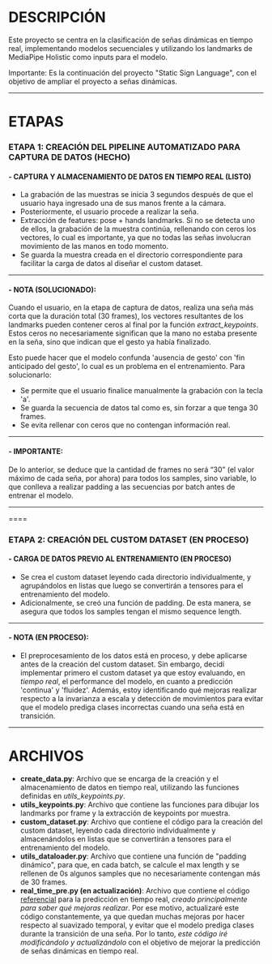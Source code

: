 # DESCRIPCIÓN
Este proyecto se centra en la clasificación de señas dinámicas en tiempo real, implementando modelos secuenciales y utilizando los landmarks de MediaPipe Holistic como inputs para el modelo.

Importante: Es la continuación del proyecto "Static Sign Language", con el objetivo de ampliar el proyecto a señas dinámicas.

----

# ETAPAS
### ETAPA 1: CREACIÓN DEL PIPELINE AUTOMATIZADO PARA CAPTURA DE DATOS (HECHO)
#### - CAPTURA Y ALMACENAMIENTO DE DATOS EN TIEMPO REAL (LISTO)
  - La grabación de las muestras se inicia 3 segundos después de que el usuario haya ingresado una de sus manos frente a la cámara.
  -  Posteriormente, el usuario procede a realizar la seña.
  - Extracción de features: pose + hands landmarks. Si no se detecta uno de ellos, la grabación de la muestra continúa, rellenando con ceros los vectores, lo cual es importante, ya que no todas las señas involucran   movimiento de las manos en todo momento.
  - Se guarda la muestra creada en el directorio correspondiente para facilitar la carga de datos al diseñar el custom dataset.
---

#### - **NOTA (SOLUCIONADO)**:
Cuando el usuario, en la etapa de captura de datos, realiza una seña más corta que la duración total (30 frames), los vectores resultantes de los landmarks pueden contener ceros al final por la función *extract_keypoints*. Estos ceros no necesariamente significan que la mano no estaba presente en la seña, sino que indican que el gesto ya había finalizado.

Esto puede hacer que el modelo confunda 'ausencia de gesto' con 'fin anticipado del gesto', lo cual es un problema en el entrenamiento. Para solucionarlo:
- Se permite que el usuario finalice manualmente la grabación con la tecla 'a'.
- Se guarda la secuencia de datos tal como es, sin forzar a que tenga 30 frames.
- Se evita rellenar con ceros que no contengan información real.

---

#### - **IMPORTANTE**:
De lo anterior, se deduce que la cantidad de frames no será “30” (el valor máximo de cada seña, por ahora) para todos los samples, sino variable, lo que conlleva a realizar padding a las secuencias por batch antes de entrenar el modelo.

---

====

### ETAPA 2: CREACIÓN DEL CUSTOM DATASET (EN PROCESO)
#### - CARGA DE DATOS PREVIO AL ENTRENAMIENTO (EN PROCESO)
  - Se crea el custom dataset leyendo cada directorio individualmente, y agrupándolos en listas que luego se convertirán a tensores para el entrenamiento del modelo.
  - Adicionalmente, se creó una función de padding. De esta manera, se asegura que todos los samples tengan el mismo sequence length.
----

#### - **NOTA (EN PROCESO)**:
- El preprocesamiento de los datos está en proceso, y debe aplicarse antes de la creación del custom dataset.
  Sin embargo, decidí implementar primero el custom dataset ya que estoy evaluando, en *tiempo real*, el performance del modelo, en cuanto a predicción 'continua' y 'fluidez'. Además, estoy identificando qué mejoras realizar respecto a la invarianza a escala y detección de movimientos para evitar que el modelo prediga clases incorrectas cuando una seña está en transición.

----



# ARCHIVOS
- **create_data.py**: Archivo que se encarga de la creación y el almacenamiento de datos en tiempo real, utilizando las funciones definidas en *utils_keypoints.py*.
- **utils_keypoints.py**: Archivo que contiene las funciones para dibujar los landmarks por frame y la extracción de keypoints por muestra.
- **custom_dataset.py**: Archivo que contiene el código para la creación del custom dataset, leyendo cada directorio individualmente y almacenándolos en listas que se convertirán a tensores para el entrenamiento del modelo.
- **utils_dataloader.py**: Archivo que contiene una función de "padding dinámico", para que, en cada batch, se calcule el max length y se rellenen de 0s algunos samples que no necesariamente contengan más de 30 frames.
- **real_time_pre.py (en actualización)**: Archivo que contiene el código <u>referencial</u> para la predicción en tiempo real, *creado principalmente para saber qué mejoras realizar*.
  Por ese motivo, actualizaré este código constantemente, ya que quedan muchas mejoras por hacer respecto al suavizado temporal, y evitar que el modelo prediga clases durante la transición de una seña. Por lo tanto, *este código iré modificándolo y actualizándolo* con el objetivo de mejorar la predicción de señas dinámicas en tiempo real.

